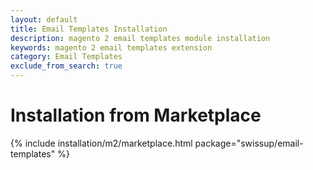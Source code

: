 ```yaml
---
layout: default
title: Email Templates Installation
description: magento 2 email templates module installation
keywords: magento 2 email templates extension
category: Email Templates
exclude_from_search: true
---
```


# Installation from Marketplace

{% include installation/m2/marketplace.html package="swissup/email-templates" %}
